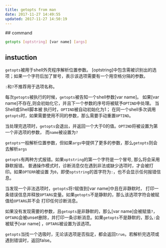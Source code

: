 ```yaml
---
title: getopts from man
date: 2017-11-27 14:49:55
updated: 2017-11-27 14:50:19
---
```

<!--markdown-->## command

```bash
getopts [optstring] [var name] [args]
```

## instuction

`getopts`被用于shell外壳程序解析位置参数。 [optstring]中包含需被识别出的选项；如果一个字符后加了冒号，表示该选项需要有一个用空格分隔的参数。

`:`和`?`不推荐用于选项名称。

每次`getopts`被执行的时候，`getopts`被告知一个shell参数[var name]。 如果[var name]不存在,则会初始化它，并且下一个参数的序号将被赋予`OPTIND`中处理。 当Shell或Shell脚本被
执行时，`OPTIND`被自动初始化为1； 在同一个shell多次调用`getopts`时，如果需要使用不同的参数，那么需要手动重置`OPTIND`。

当处理完选项时，`getopts`会退出，并返回一个大于0的值。`OPTIND`将被设置为第一个非选项的参数， 而`name`被设置为`?`

`getopts`一般解析位置参数，但如果`args`中提供了更多的参数，那么`getopts`则会去解析`args`

`getopts`有两种方式报错。如果`optstring`的第一个字符是一个冒号, 那么将会采用静默报错。 普通操作模式时，诊断消息仅在遇到非法或缺少选项时，才会被打印。如果`OPTERR`被设置
为`0`，即使`optstring`的首字符为`:`，也不会显示任何报错信息。

当发现一个非法选项时，`getopts`将`?`赋值到[var name]中且在非静默时， 打印一条错误信息并释放`OPTARG`变量。如果`getopts`不是静默的，那么该选项字符会被赋值给`OPTARG`并不会
打印任何诊断消息。

如果没有发现需要的参数，且`getopts`是非静默的，那么[var name]会被赋值`?`，`OPTARG`会被unset删除，并打印一条诊断消息。如果`getopts`不是静默的，那么`:`会被赋予[var name]
，`OPTARG`被设置为该选项。

`getopts`当找一个选吸时，无论该选项是否指定，都会返回`true`。若解析完选项或遇到错误时，返回false。
